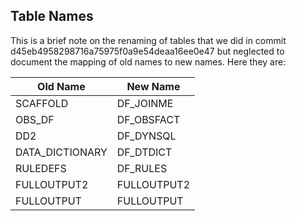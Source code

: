 ## Table Names 
This is a brief note on the renaming of tables that we did in commit d45eb4958298716a75975f0a9e54deaa16ee0e47 but neglected to document the mapping of old names to new names. Here they are:

| Old Name | New Name |
|----------|----------|
|SCAFFOLD  |DF_JOINME |
|OBS_DF    |DF_OBSFACT|
|DD2       |DF_DYNSQL |
|DATA_DICTIONARY|DF_DTDICT|
|RULEDEFS  |DF_RULES  |
|FULLOUTPUT2|FULLOUTPUT2|
|FULLOUTPUT|FULLOUTPUT|



